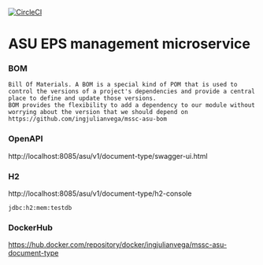 [![CircleCI](https://circleci.com/gh/ingjulianvega/mssc-asu-document-type.svg?style=svg)](https://circleci.com/gh/ingjulianvega/mssc-asu-document-type)

# ASU EPS management microservice

### BOM

```
Bill Of Materials. A BOM is a special kind of POM that is used to control the versions of a project's dependencies and provide a central place to define and update those versions. 
BOM provides the flexibility to add a dependency to our module without worrying about the version that we should depend on
https://github.com/ingjulianvega/mssc-asu-bom
```

### OpenAPI

http://localhost:8085/asu/v1/document-type/swagger-ui.html

### H2

http://localhost:8085/asu/v1/document-type/h2-console

```
jdbc:h2:mem:testdb
```

### DockerHub

https://hub.docker.com/repository/docker/ingjulianvega/mssc-asu-document-type
